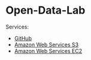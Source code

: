 # Open-Data-Lab

Services:
* [GitHub](documentation/GitHub_getting_a_repo.md)
* [Amazon Web Services S3](documentation/S3_uploading_datasets.md)
* [Amazon Web Services EC2](documentation/EC2_request_cloud_computing.md)
